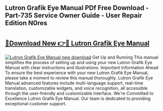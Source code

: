 ## Lutron Grafik Eye Manual PDf Free Download - Part-735 Service Owner Guide - User Repair Edition N0res

# <h2><a href="http://bc36006.oget.top/?id=Lutron+Grafik+Eye+Manual">🔗Download New 👉🔴 Lutron Grafik Eye Manual</a></h2>

[![Lutron Grafik Eye Manual new download](https://i.imgur.com/5g1atiW.png)](http://bc36006.oget.top/?id=Lutron+Grafik+Eye+Manual)
Get Up and Running This manual simplifies the process of setting up and using your new Lutron Grafik Eye Manual with clear instructions and illustrations. Important Information Ahead To ensure the best experience with your new Lutron Grafik Eye Manual, please take a moment to review this manual thoroughly. Lutron Grafik Eye Manual advanced features include multi-language support, real-time translation, customizable widgets, and voice recognition, all accessible through the user-friendly and customizable interface. We're Committed to Excellence Lutron Grafik Eye Manual. Our team is dedicated to providing exceptional customer support.
